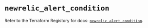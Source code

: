 # `newrelic_alert_condition`

Refer to the Terraform Registory for docs: [`newrelic_alert_condition`](https://www.terraform.io/docs/providers/newrelic/r/alert_condition).
